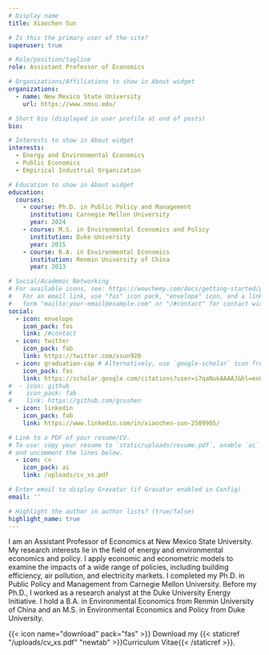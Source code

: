 ```yaml
---
# Display name
title: Xiaochen Sun

# Is this the primary user of the site?
superuser: true

# Role/position/tagline
role: Assistant Professor of Economics

# Organizations/Affiliations to show in About widget
organizations:
  - name: New Mexico State University
    url: https://www.nmsu.edu/

# Short bio (displayed in user profile at end of posts)
bio: 

# Interests to show in About widget
interests:
  - Energy and Environmental Economics
  - Public Economics
  - Empirical Industrial Organization

# Education to show in About widget
education:
  courses:
    - course: Ph.D. in Public Policy and Management
      institution: Carnegie Mellon University
      year: 2024
    - course: M.S. in Environmental Economics and Policy
      institution: Duke University
      year: 2015
    - course: B.A. in Environmental Economics
      institution: Renmin University of China
      year: 2013

# Social/Academic Networking
# For available icons, see: https://wowchemy.com/docs/getting-started/page-builder/#icons
#   For an email link, use "fas" icon pack, "envelope" icon, and a link in the
#   form "mailto:your-email@example.com" or "/#contact" for contact widget.
social:
  - icon: envelope
    icon_pack: fas
    link: /#contact
  - icon: twitter
    icon_pack: fab
    link: https://twitter.com/xsun920
  - icon: graduation-cap # Alternatively, use `google-scholar` icon from `ai` icon pack
    icon_pack: fas
    link: https://scholar.google.com/citations?user=i7qaNukAAAAJ&hl=en&oi=ao&inst=3203679203499159833
#  - icon: github
#    icon_pack: fab
#    link: https://github.com/gcushen
  - icon: linkedin
    icon_pack: fab
    link: https://www.linkedin.com/in/xiaochen-sun-2509905/

# Link to a PDF of your resume/CV.
# To use: copy your resume to `static/uploads/resume.pdf`, enable `ai` icons in `params.toml`,
# and uncomment the lines below.
  - icon: cv
    icon_pack: ai
    link: /uploads/cv_xs.pdf

# Enter email to display Gravatar (if Gravatar enabled in Config)
email: ''

# Highlight the author in author lists? (true/false)
highlight_name: true
---
```


I am an Assistant Professor of Economics at New Mexico State University. My research interests lie in the field of energy and environmental economics and policy. I apply economic and econometric models to examine the impacts of a wide range of policies, including building efficiency, air pollution, and electricity markets. I completed my Ph.D. in Public Policy and Management from Carnegie Mellon University. Before my Ph.D., I worked as a research analyst at the Duke University Energy Initiative. I hold a B.A. in Environmental Economics from Renmin University of China and an M.S. in Environmental Economics and Policy from Duke University.

{{< icon name="download" pack="fas" >}} Download my {{< staticref "/uploads/cv_xs.pdf" "newtab" >}}Curriculum Vitae{{< /staticref >}}.

